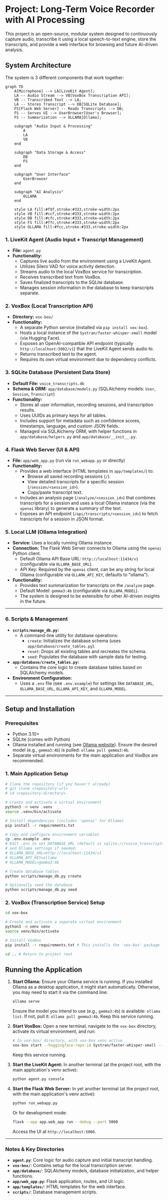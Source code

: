 # Project: Long-Term Voice Recorder with AI Processing

This project is an open-source, modular system designed to continuously capture audio, transcribe it using a local speech-to-text engine, store the transcripts, and provide a web interface for browsing and future AI-driven analysis.

## System Architecture

The system is 3 different components that work together:

```mermaid
graph TD
    A[Microphone] --> LA[LiveKit Agent];
    LA -- Audio Stream --> VB[VoxBox Transcription API];
    VB -- Transcribed Text --> LA;
    LA -- Stores Transcript --> DB[SQLite Database];
    FS[Flask Web Server] -- Reads Transcripts --> DB;
    FS -- Serves UI --> UserBrowser[User's Browser];
    FS -- Summarization --> OLLAMA[Ollama];

    subgraph "Audio Input & Processing"
        A
        LA
        VB
    end

    subgraph "Data Storage & Access"
        DB
        FS
    end

    subgraph "User Interface"
        UserBrowser
    end

    subgraph "AI Analysis"
        OLLAMA
    end

    style LA fill:#f9f,stroke:#333,stroke-width:2px
    style VB fill:#ccf,stroke:#333,stroke-width:2px
    style DB fill:#cfc,stroke:#333,stroke-width:2px
    style FS fill:#ffc,stroke:#333,stroke-width:2px
    style OLLAMA fill:#fcc,stroke:#333,stroke-width:2px
```

### 1. **LiveKit Agent (Audio Input + Transcript Management)**
-   **File:** `agent.py`
-   **Functionality:**
    -   Captures live audio from the environment using a LiveKit Agent.
    -   Utilizes Silero VAD for voice activity detection.
    -   Streams audio to the local VoxBox service for transcription.
    -   Receives transcribed text from VoxBox.
    -   Saves finalized transcripts to the SQLite database.
    -   Manages session information in the database to keep transcripts separate.

### 2. **VoxBox (Local Transcription API)**
-   **Directory:** `vox-box/`
-   **Functionality:**
    -   A separate Python service (installed via `pip install vox-box`).
    -   Hosts a local instance of the `Systran/faster-whisper-small` model (via Hugging Face).
    -   Exposes an OpenAI-compatible API endpoint (typically `http://localhost:5002/v1`) that the LiveKit Agent sends audio to.
    -   Returns transcribed text to the agent.
    -   Requires its own virtual environment due to dependency conflicts.

### 3. **SQLite Database (Persistent Data Store)**
-   **Default File:** `voice_transcripts.db`
-   **Schema & ORM:** `app/database/models.py` (SQLAlchemy models: `User`, `Session`, `Transcript`)
-   **Functionality:**
    -   Stores all user information, recording sessions, and transcription results.
    -   Uses UUIDs as primary keys for all tables.
    -   Includes support for metadata such as confidence scores, timestamps, language, and custom JSON fields.
    -   Managed via SQLAlchemy ORM, with helper functions in `app/database/helpers.py` and `app/database/__init__.py`.

### 4. **Flask Web Server (UI & API)**
-   **File:** `app/web_app.py` (run via `run_webapp.py` or directly)
-   **Functionality:**
    -   Provides a web interface (HTML templates in `app/templates/`) to:
        -   Browse all saved recording sessions (`/`).
        -   View detailed transcripts for a specific session (`/session/<session_id>`).
        -   Copy/paste transcript text.
    -   Includes an analysis page (`/analyze/<session_id>`) that combines transcripts for a session and uses a local Ollama instance (via the `openai` library) to generate a summary of the text.
    -   Exposes an API endpoint (`/api/transcripts/<session_id>`) to fetch transcripts for a session in JSON format.

### 5. **Local LLM (Ollama Integration)**
-   **Service:** Uses a locally running Ollama instance.
-   **Connection:** The Flask Web Server connects to Ollama using the `openai` Python client.
    -   Default Ollama API Base URL: `http://localhost:11434/v1` (configurable via `OLLAMA_BASE_URL`).
    -   API Key: Required by the `openai` client, can be any string for local Ollama (configurable via `OLLAMA_API_KEY`, defaults to "ollama").
-   **Functionality:**
    -   Provides text summarization for transcripts on the `/analyze` page.
    -   Default Model: `gemma3:4b` (configurable via `OLLAMA_MODEL`).
    -   The system is designed to be extensible for other AI-driven insights in the future.

---

### 6. **Scripts & Management**
-   **`scripts/manage_db.py`:**
    -   A command-line utility for database operations:
        -   `create`: Initializes the database schema (uses `app/database/create_tables.py`).
        -   `reset`: Drops all existing tables and recreates the schema.
        -   `seed`: Populates the database with sample data for testing.
-   **`app/database/create_tables.py`:**
    -   Contains the core logic to create database tables based on SQLAlchemy models.
-   **Environment Configuration:**
    -   Uses a `.env` file (see `.env.example`) for settings like `DATABASE_URL`, `OLLAMA_BASE_URL`, `OLLAMA_API_KEY`, and `OLLAMA_MODEL`.

---

## Setup and Installation

### Prerequisites
-   Python 3.10+
-   SQLite (comes with Python)
-   Ollama installed and running (see [Ollama website](https://ollama.com/)). Ensure the desired model (e.g., `gemma3:4b`) is pulled: `ollama pull gemma3:4b`.
-   Separate virtual environments for the main application and VoxBox are recommended.

### 1. Main Application Setup
   ```bash
   # Clone the repository (if you haven't already)
   # git clone <repository-url>
   # cd <repository-directory>

   # Create and activate a virtual environment
   python3 -m venv .venv
   source .venv/bin/activate

   # Install dependencies (includes 'openai' for Ollama)
   pip install -r requirements.txt

   # Copy and configure environment variables
   cp .env.example .env
   # Edit .env to set DATABASE_URL (default is sqlite:///voice_transcripts.db)
   # and Ollama settings if needed:
   # OLLAMA_BASE_URL=http://localhost:11434/v1
   # OLLAMA_API_KEY=ollama
   # OLLAMA_MODEL=gemma3:4b

   # Create database tables
   python scripts/manage_db.py create

   # Optionally seed the database
   python scripts/manage_db.py seed
   ```

### 2. VoxBox (Transcription Service) Setup
   ```bash
   cd vox-box

   # Create and activate a separate virtual environment
   python3 -m venv venv
   source venv/bin/activate

   # Install VoxBox
   pip install -r requirements.txt # This installs the 'vox-box' package

   cd .. # Return to project root
   ```

## Running the Application

1.  **Start Ollama:**
    Ensure your Ollama service is running. If you installed Ollama as a desktop application, it might start automatically. Otherwise, you may need to start it via the command line:
    ```bash
    ollama serve
    ```
    Ensure the model you intend to use (e.g., `gemma3:4b`) is available: `ollama list`. If not, pull it: `ollama pull gemma3:4b`.
    Keep this service running.

2.  **Start VoxBox:**
    Open a new terminal, navigate to the `vox-box` directory, activate its virtual environment, and run:
    ```bash
    # In vox-box/ directory, with vox-box venv active
    vox-box start --huggingface-repo-id Systran/faster-whisper-small --data-dir ./cache/data-dir --host 0.0.0.0 --port 5002
    ```
    Keep this service running.

3.  **Start the LiveKit Agent:**
    In another terminal (at the project root, with the main application's venv active):
    ```bash
    python agent.py console
    ```

4.  **Start the Flask Web Server:**
    In yet another terminal (at the project root, with the main application's venv active):
    ```bash
    python run_webapp.py
    ```
    Or for development mode:
    ```bash
    flask --app app.web_app run --debug --port 5000
    ```
    Access the UI at `http://localhost:5000`.

---
### Notes & Key Directories
-   **`agent.py`**: Core logic for audio capture and initial transcript handling.
-   **`vox-box/`**: Contains setup for the local transcription server.
-   **`app/database/`**: SQLAlchemy models, database initialization, and helper functions.
-   **`app/web_app.py`**: Flask application, routes, and UI logic.
-   **`app/templates/`**: HTML templates for the web interface.
-   **`scripts/`**: Database management scripts.
